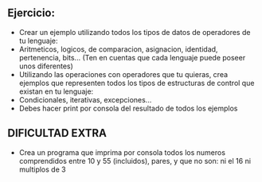 ## Ejercicio: 
- Crear un ejemplo utilizando todos los tipos de datos de operadores de tu lenguaje:
 - Aritmeticos, logicos, de comparacion, asignacion, identidad, pertenencia, bits...
 (Ten en cuentas que cada lenguaje puede poseer unos diferentes)
- Utilizando las operaciones con operadores que tu quieras, crea ejemplos que representen todos los tipos de         estructuras de control que existan en tu lenguaje:
- Condicionales, iterativas, excepciones...
- Debes hacer print por consola del resultado de todos los ejemplos

## DIFICULTAD EXTRA
- Crea un programa que imprima por consola todos los numeros comprendidos entre 10 y 55 (incluidos), pares, y que no son: ni el 16 ni multiplos de 3